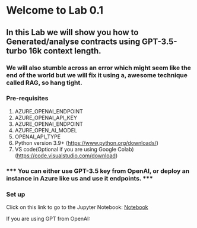 # Welcome to Lab 0.1
## In this Lab we will show you how to Generated/analyse contracts using GPT-3.5-turbo 16k context length.
### We will also stumble across an error which might seem like the end of the world but we will fix it using a, awesome technique called RAG, so hang tight.

### Pre-requisites

1. AZURE_OPENAI_ENDPOINT
2. AZURE_OPENAI_API_KEY
3. AZURE_OPENAI_ENDPOINT
4. AZURE_OPEN_AI_MODEL
5. OPENAI_API_TYPE
6. Python version 3.9+ (https://www.python.org/downloads/)
7. VS code(Optional if you are using Google Colab) (https://code.visualstudio.com/download)

### *** You can either use GPT-3.5 key from OpenAI, or deploy an instance in Azure like us and use it endpoints. ***

### Set up

Click on this link to go to the Jupyter Notebook: [Notebook](Without_RAG_Generation.ipynb)

If you are using GPT from OpenAI:
